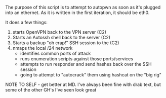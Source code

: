 The purpose of this script is to attempt to autopwn as soon as it's plugged into an ethernet.
As it is written in the first iteration, it should be eth0. 

It does a few things:
1) starts OpenVPN back to the VPN server (C2) 
2) Starts an Autossh shell back to the server (C2)
3) Starts a backup "oh crap!" SSH session to the (C2)
4) nmaps the local /24 network
   - identifies common ports of attack
   - runs enumeration scripts against those ports/services
   - attempts to run responder and send hashes back over the SSH session
   - going to attempt to "autocrack" them using hashcat on the "big rig"


NOTE TO SELF - get better at MD. I've always been fine with drab text, but some of the other GH's I've seen look great
